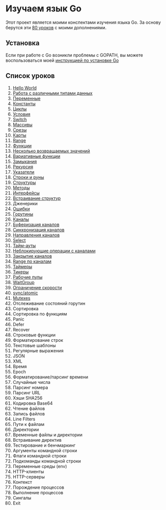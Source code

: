 
# Изучаем язык Go

Этот проект является моими конспектами изучения языка Go. За основу берутся эти [80 уроков](https://gobyexample.com/) с 
моими дополнениями.

## Установка

Если при работе с Go возникли проблемы с GOPATH, вы можете воспользоваться моей 
[инструкцией по установке Go](https://github.com/WalkWeb/Crib/blob/master/Go.md)

## Список уроков

1. [Hello World](https://github.com/WalkWeb/go-lesson-ru/tree/master/lessons/1_hello_world)
2. [Работа с различными типами данных](https://github.com/WalkWeb/go-lesson-ru/tree/master/lessons/2_values)
3. [Переменные](https://github.com/WalkWeb/go-lesson-ru/tree/master/lessons/3_variables)
4. [Константы](https://github.com/WalkWeb/go-lesson-ru/tree/master/lessons/4_constants)
5. [Циклы](https://github.com/WalkWeb/go-lesson-ru/tree/master/lessons/5_for)
6. [Условия](https://github.com/WalkWeb/go-lesson-ru/tree/master/lessons/6_if_else)
7. [Switch](https://github.com/WalkWeb/go-lesson-ru/tree/master/lessons/7_switch)
8. [Массивы](https://github.com/WalkWeb/go-lesson-ru/tree/master/lessons/8_arrays)
9. [Срезы](https://github.com/WalkWeb/go-lesson-ru/tree/master/lessons/9_slices)
10. [Карты](https://github.com/WalkWeb/go-lesson-ru/tree/master/lessons/10_maps)
11. [Range](https://github.com/WalkWeb/go-lesson-ru/tree/master/lessons/11_range)
12. [Функции](https://github.com/WalkWeb/go-lesson-ru/tree/master/lessons/12_functions)
13. [Несколько возвращаемых значений](https://github.com/WalkWeb/go-lesson-ru/tree/master/lessons/13_multiple_return_values)
14. [Вариативные функции](https://github.com/WalkWeb/go-lesson-ru/tree/master/lessons/14_variadic_functions)
15. [Замыкания](https://github.com/WalkWeb/go-lesson-ru/tree/master/lessons/15_closures)
16. [Рекурсия](https://github.com/WalkWeb/go-lesson-ru/tree/master/lessons/16_recursion)
17. [Указатели](https://github.com/WalkWeb/go-lesson-ru/tree/master/lessons/17_pointers)
18. [Строки и руны](https://github.com/WalkWeb/go-lesson-ru/tree/master/lessons/18_strings_and_runes)
19. [Структуры](https://github.com/WalkWeb/go-lesson-ru/tree/master/lessons/19_structs)
20. [Методы](https://github.com/WalkWeb/go-lesson-ru/tree/master/lessons/20_methods)
21. [Интерфейсы](https://github.com/WalkWeb/go-lesson-ru/tree/master/lessons/21_interfaces)
22. [Встраивание структур](https://github.com/WalkWeb/go-lesson-ru/tree/master/lessons/22_struct_embedding)
23. Дженерики
24. [Ошибки](https://github.com/WalkWeb/go-lesson-ru/tree/master/lessons/24_errors)
25. [Горутины](https://github.com/WalkWeb/go-lesson-ru/tree/master/lessons/25_goroutines)
26. [Каналы](https://github.com/WalkWeb/go-lesson-ru/tree/master/lessons/26_channels)
27. [Буферизация каналов](https://github.com/WalkWeb/go-lesson-ru/tree/master/lessons/27_channel_buffering)
28. [Синхронизация каналов](https://github.com/WalkWeb/go-lesson-ru/tree/master/lessons/28_channel_synchronization)
29. [Направления каналов](https://github.com/WalkWeb/go-lesson-ru/tree/master/lessons/29_channel_directions)
30. [Select](https://github.com/WalkWeb/go-lesson-ru/tree/master/lessons/30_select)
31. [Тайм-ауты](https://github.com/WalkWeb/go-lesson-ru/tree/master/lessons/31_timeouts)
32. [Неблокирующие операции с каналами](https://github.com/WalkWeb/go-lesson-ru/tree/master/lessons/32_non_blocking_channel_operations)
33. [Закрытие каналов](https://github.com/WalkWeb/go-lesson-ru/tree/master/lessons/33_closing_channels)
34. [Range по каналам](https://github.com/WalkWeb/go-lesson-ru/tree/master/lessons/34_range_over_channels)
35. [Таймеры](https://github.com/WalkWeb/go-lesson-ru/tree/master/lessons/35_timers)
36. [Тикеры](https://github.com/WalkWeb/go-lesson-ru/tree/master/lessons/36_tickers)
37. [Рабочие пулы](https://github.com/WalkWeb/go-lesson-ru/tree/master/lessons/37_worker_pools)
38. [WaitGroup](https://github.com/WalkWeb/go-lesson-ru/tree/master/lessons/38_waitgroups)
39. [Ограничение скорости](https://github.com/WalkWeb/go-lesson-ru/tree/master/lessons/39_rate_limiting)
40. [sync/atomic](https://github.com/WalkWeb/go-lesson-ru/tree/master/lessons/40_atomic_counters)
41. [Mutexes](https://github.com/WalkWeb/go-lesson-ru/tree/master/lessons/41_mutexes)
42. Отслеживание состояний горутин
43. Сортировка
44. Сортировка по функциям
45. Panic
46. Defer
47. Recover
48. Строковые функции
49. Форматирование строк
50. Текстовые шаблоны
51. Регулярные выражения
52. JSON
53. XML
54. Время
55. Epoch
56. Форматирование/парсинг времени
57. Случайные числа
58. Парсинг номера
59. Парсинг URL
60. Хэши SHA256
61. Кодировка Base64
62. Чтение файлов
63. Запись файлов
64. Line Filters
65. Пути к файлам
66. Директории
67. Временные файлы и директории
68. Встраивание директив
69. Тестирование и бенчмаркинг
70. Аргументы командной строки
71. Флаги командной строки
72. Подкоманды командной строки
73. Переменные среды (env)
74. HTTP-клиенты
75. HTTP-серверы
76. Контекст
77. Порождение процессов
78. Выполнение процессов
79. Сингалы
80. Exit
